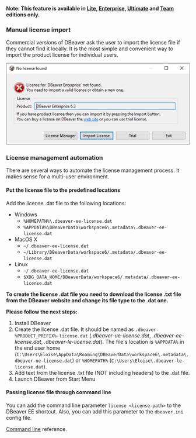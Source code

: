 **Note: This feature is available in [Lite](Lite-Edition), [Enterprise](Enterprise-Edition), [Ultimate](Ultimate-Edition) and <a href="https://dbeaver.com/dbeaver-team-edition">Team</a> editions only.**

### Manual license import

Commercial versions of DBeaver ask the user to import the license file if they cannot find it locally.
It is the most simple and convenient way to import the product license for individual users.

![](images/license-not-found.png)

### License management automation

There are several ways to automate the license management process. It makes sense for a multi-user environment.

#### Put the license file to the predefined locations


Add the license .dat file to the following locations: 

- Windows
    - `%HOMEPATH%\.dbeaver-ee-license.dat`
    - `%APPDATA%\DBeaverData\workspace6\.metadata\.dbeaver-ee-license.dat`
- MacOS X
    - `~/.dbeaver-ee-license.dat`
    - `~/Library/DBeaverData/workspace6/.metadata/.dbeaver-ee-license.dat`
- Linux
    - `~/.dbeaver-ee-license.dat`
    - `$XDG_DATA_HOME/DBeaverData/workspace6/.metadata/.dbeaver-ee-license.dat`


**To create the license .dat file you need to download the license .txt file from the DBeaver website and change its file type  to the .dat one.**


**Please follow the next steps:**

1. Install DBeaver
2. Create the license .dat file. It should be named as `.dbeaver-%PRODUCT_PREFIX%-license.dat` (_.dbeaver-ue-license.dat_, _.dbeaver-ee-license.dat_, _.dbeaver-le-license.dat_). The file's location is `%APPDATA%` in the end user home (`C:\Users\Eloise\AppData\Roaming\DBeaverData\workspace6\.metadata\.dbeaver-ue-license.dat`) or `%HOMEPATH%` (`C:\Users\Eloise\.dbeaver-le-license.dat`).
3. Add text from the license .txt file (NOT including headers) to the .dat file.
4. Launch DBeaver from Start Menu




#### Passing license file through command line

You can add the command line parameter `license <license-path>` to the DBeaver EE shortcut.
Also, you can add this parameter to the `dbeaver.ini` config file.

[Command line](Command-Line) reference.
